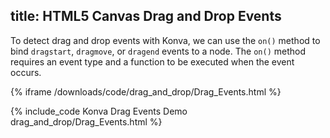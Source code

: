 title: HTML5 Canvas Drag and Drop Events
---

To detect drag and drop events with Konva, we can use the `on()` method to
bind `dragstart`, `dragmove`, or `dragend` events to a node.
The `on()` method requires an event type and a function to be executed when the event occurs.

{% iframe /downloads/code/drag_and_drop/Drag_Events.html %}

{% include_code Konva Drag Events Demo drag_and_drop/Drag_Events.html %}
